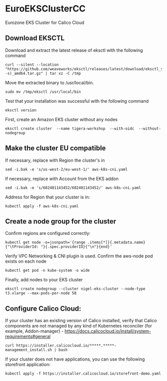 # EuroEKSClusterCC
Eurozone EKS Cluster for Calico Cloud

## Download EKSCTL


Download and extract the latest release of eksctl with the following command
```
curl --silent --location "https://github.com/weaveworks/eksctl/releases/latest/download/eksctl_$(uname -s)_amd64.tar.gz" | tar xz -C /tmp
```
 
Move the extracted binary to /usr/local/bin.
```
sudo mv /tmp/eksctl /usr/local/bin
``` 

Test that your installation was successful with the following command
```
eksctl version
``` 


First, create an Amazon EKS cluster without any nodes
```
eksctl create cluster  --name tigera-workshop  --with-oidc  --without-nodegroup
```

## Make the cluster EU compatible

If necessary, replace <region-code> with Region the cluster's in
```
sed -i.bak -e 's/us-west-2/eu-west-1/' aws-k8s-cni.yaml
```  
If necessary, replace <account> with Account from the EKS addon
```
sed -i.bak -e 's/602401143452/602401143452/' aws-k8s-cni.yaml
```  
Address for Region that your cluster is in:
```
kubectl apply -f aws-k8s-cni.yaml
```  
## Create a node group for the cluster
  
Confirm regions are configured correctly:
```
kubectl get node -o=jsonpath='{range .items[*]}{.metadata.name}{"\tProviderId: "}{.spec.providerID}{"\n"}{end}'
```
Verify VPC Networking & CNI plugin is used. Confirm the aws-node pod exists on each node
```
kubectl get pod -n kube-system -o wide
```
Finally, add nodes to your EKS cluster
```
eksctl create nodegroup --cluster nigel-eks-cluster --node-type t3.xlarge --max-pods-per-node 58
```

## Configure Calico Cloud:

If your cluster has an existing version of Calico installed, verify that Calico components are not managed by any kind of Kubernetes reconciler (for example, Addon-manager) - https://docs.calicocloud.io/install/system-requirements#general
```
curl https://installer.calicocloud.io/*****.*****-management_install.sh | bash
```

If your cluster does not have applications, you can use the following storefront application:
```
kubectl apply -f https://installer.calicocloud.io/storefront-demo.yaml
```
 
 
